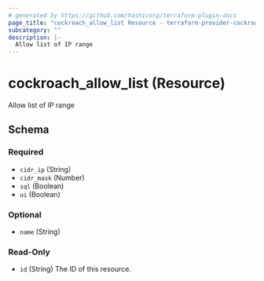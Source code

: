 ```yaml
---
# generated by https://github.com/hashicorp/terraform-plugin-docs
page_title: "cockroach_allow_list Resource - terraform-provider-cockroach"
subcategory: ""
description: |-
  Allow list of IP range
---
```


# cockroach_allow_list (Resource)

Allow list of IP range



<!-- schema generated by tfplugindocs -->
## Schema

### Required

- `cidr_ip` (String)
- `cidr_mask` (Number)
- `sql` (Boolean)
- `ui` (Boolean)

### Optional

- `name` (String)

### Read-Only

- `id` (String) The ID of this resource.


